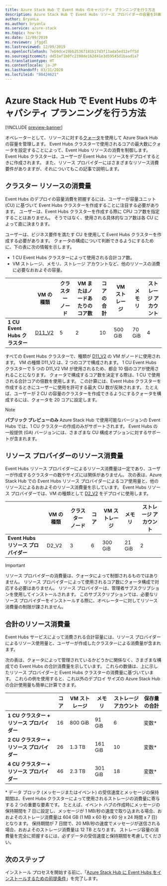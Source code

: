 ```yaml
---
title: Azure Stack Hub で Event Hubs のキャパシティ プランニングを行う方法
description: Azure Stack Hub で Event Hubs リソース プロバイダーの容量を計画する方法について説明します。
author: BryanLa
ms.author: bryanla
ms.service: azure-stack
ms.topic: how-to
ms.date: 12/09/2019
ms.reviewer: jfggdl
ms.lastreviewed: 12/09/2019
ms.openlocfilehash: 7eb9dce19bb25367181b17d3f13ada5ed12eff5d
ms.sourcegitcommit: dd53af1b0fc2390de162d41e3d59545d1baad1a7
ms.translationtype: HT
ms.contentlocale: ja-JP
ms.lasthandoff: 03/31/2020
ms.locfileid: "80424621"
---
```

# <a name="how-to-do-capacity-planning-for-event-hubs-on-azure-stack-hub"></a>Azure Stack Hub で Event Hubs のキャパシティ プランニングを行う方法

[!INCLUDE [preview-banner](../includes/event-hubs-preview.md)]

オペレーターとして、リソースに対する[クォータ](azure-stack-quota-types.md)を使用して Azure Stack Hub の容量を管理します。 Event Hubs クラスターで使用されるコアの最大数にクォータを設定することによって、Event Hubs リソースの消費を制御します。 Event Hubs クラスターは、ユーザーが Event Hubs リソースをデプロイするときに作成されます。 また、リソース プロバイダーにはさまざまなリソース消費要件がありますが、それについてもこの記事で説明します。

## <a name="cluster-resource-consumption"></a>クラスター リソースの消費量

Event Hubs のデプロイの容量消費を把握するには、ユーザーが容量ユニット (CU) に基づいて Event Hubs クラスターを作成することに注目する必要があります。 ユーザーは、Event Hubs クラスターを作成する際に CPU コア数を指定することはありません。 そうではなく、使用される具体的なコア数は各 CU によって直に決まります。 

ユーザーは、ビジネス要件を満たす CU を使用して Event Hubs クラスターを作成する必要があります。 クォータの構成について判断できるようにするために、下の表に次の情報を示します。
- 1 CU Event Hubs クラスターによって使用される合計コア数。
- VM ストレージ、メモリ、ストレージ アカウントなど、他のリソースの消費に必要なおおよその容量。

| | VM の種類 | クラスター ノード | VM またはノードあたりのコア数 | コアの合計 | VM ストレージ | メモリ | ストレージ アカウント |
|-|---------|-------|-------------------|-------------|------------|--------|------------------|
| **1 CU Event Hubs クラスター** | [D11_V2](../user/azure-stack-vm-sizes.md#mo-dv2) | 5 | 2 | 10 | 500 GiB | 70 GiB | 4 |

すべての Event Hubs クラスターで、種類が [D11_V2](../user/azure-stack-vm-sizes.md#mo-dv2) の VM がノードに使用されます。 VM の種類 D11_V2 は、2 つのコアで構成されます。 1 CU Event Hubs クラスターで 5 つの D11_V2 VM が使用されるため、都合 10 個のコアが使用されることになります。 クォータで構成するコア数を決定する際は、1 CU で使用される合計コアの倍数を使用します。 この計算には、Event Hubs クラスターを作成するときにユーザーに使用を許可する最大 CU 数が反映されます。 たとえば、ユーザーが 2 CU の容量のクラスターを作成できるようにするクォータを構成するには、クォータを 20 コアに設定します。

> [!NOTE]
> **パブリック プレビューのみ** Azure Stack Hub で使用可能なバージョンの Event Hubs では、1 CU クラスターの作成のみがサポートされます。 Event Hubs の一般提供 (GA) バージョンには、さまざまな CU 構成オプションに対するサポートが含まれます。

## <a name="resource-provider-resource-consumption"></a>リソース プロバイダーのリソース消費量  

Event Hubs リソース プロバイダーによるリソース消費量は一定であり、ユーザーが作成するクラスターの数やサイズには関係がありません。 次の表は、Azure Stack Hub での Event Hubs リソース プロバイダーによるコア使用量と、他のリソースによるおおよそのリソース消費量を示しています。 Event Hubs リソース プロバイダーでは、VM の種類として [D2_V2](/user/azure-stack-vm-sizes#dv2-series) をデプロイに使用します。

|                                  | VM の種類 | クラスター ノード | コア | VM ストレージ | メモリ | ストレージ アカウント |
|----------------------------------|---------|-------|-------|------------|--------|------------------|
| **Event Hubs リソース プロバイダー** | D2_V2   | 3     | 6     | 300 GiB    | 21 GiB | 2                |

> [!IMPORTANT]
> リソース プロバイダーの消費量は、クォータによって制御されるものではありません。 リソース プロバイダーによって使用されるコア数にクォータ構成で対応する必要はありません。 リソース プロバイダーは、管理者サブスクリプションを使用してインストールされます。 このサブスクリプションでは、必要なリソース プロバイダーをインストールする際に、オペレーターに対してリソース消費量の制限が課されません。

## <a name="total-resource-consumption"></a>合計のリソース消費量

Event Hubs サービスによって消費される合計容量には、リソース プロバイダーによるリソース使用量と、ユーザーが作成したクラスターによる消費量が含まれます。

次の表は、クォータによって管理されているかどうかに関係なく、さまざまな構成での Event Hubs の合計消費量を示しています。 これらの数値は、上に示したリソース プロバイダーと Event Hubs クラスターの消費量に基づいています。 これらの例を使用すると、これ以外のデプロイ サイズの Azure Stack Hub の合計使用量も簡単に計算できます。

|                                      | コア | VM ストレージ | メモリ  | ストレージ アカウント | 保存量の合計 |
|--------------------------------------|-------|------------|---------|------------------|---------------|
| **1 CU クラスター + リソース プロバイダー** | 16    | 800 GiB    | 91 GiB  | 6                | 変数\*    |
| **2 CU クラスター + リソース プロバイダー** | 26    | 1.3 TB     | 161 GiB | 10               | 変数\*    |
| **4 CU クラスター + リソース プロバイダー** | 46    | 2.3 TB     | 301 GiB | 18               | 変数\*    |

\* データ ブロック (メッセージまたはイベント) の受信速度とメッセージの保持期間は、Event Hubs クラスターによって使用されるストレージの消費量に寄与する 2 つの重要な要素です。 たとえば、イベント ハブの作成時にメッセージの保持期間を 7 日に設定し、メッセージが 1 MB/秒の速度で取り込まれる場合、おおよそのストレージ消費量は 604 GB (1 MB x 60 秒 x 60 分 x 24 時間 x 7 日) となります。 保持期間が 7 日間で、20 MB/秒の速度でメッセージが送信される場合、おおよそのストレージ消費量は 12 TB となります。 ストレージ容量の消費量を完全に把握するには、必ずデータの受信速度と保持期間を考慮してください。

## <a name="next-steps"></a>次のステップ

インストール プロセスを開始する前に、「[Azure Stack Hub に Event Hubs をインストールするための前提条件](event-hubs-rp-prerequisites.md)」を完了します。





